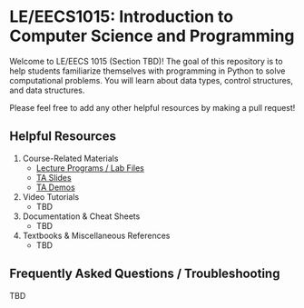 # LE/EECS1015: Introduction to Computer Science and Programming

Welcome to LE/EECS 1015 (Section TBD)! The goal of this repository is to help students familiarize themselves with programming in Python to solve computational problems. You will learn about data types, control structures, and data structures. 

Please feel free to add any other helpful resources by making a pull request! 

## Helpful Resources
1. Course-Related Materials
     - [Lecture Programs / Lab Files](https://eclass.yorku.ca)
     - [TA Slides]()
     - [TA Demos]()
2. Video Tutorials
    - TBD
3. Documentation & Cheat Sheets
   - TBD
4. Textbooks & Miscellaneous References
   - TBD

## Frequently Asked Questions / Troubleshooting
TBD
  


